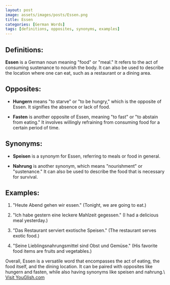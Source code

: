 ```yaml
---
layout: post
image: assets/images/posts/Essen.png
title: Essen
categories: [German Words]
tags: [definitions, opposites, synonyms, examples]
---
```


## Definitions:

**Essen** is a German noun meaning "food" or "meal." It refers to the act of consuming sustenance to nourish the body. It can also be used to describe the location where one can eat, such as a restaurant or a dining area. 

## Opposites:

- **Hungern** means "to starve" or "to be hungry," which is the opposite of Essen. It signifies the absence or lack of food.

- **Fasten** is another opposite of Essen, meaning "to fast" or "to abstain from eating." It involves willingly refraining from consuming food for a certain period of time.

## Synonyms:

- **Speisen** is a synonym for Essen, referring to meals or food in general.

- **Nahrung** is another synonym, which means "nourishment" or "sustenance." It can also be used to describe the food that is necessary for survival.

## Examples:

1. "Heute Abend gehen wir essen." (Tonight, we are going to eat.)

2. "Ich habe gestern eine leckere Mahlzeit gegessen." (I had a delicious meal yesterday.)

3. "Das Restaurant serviert exotische Speisen." (The restaurant serves exotic food.)

4. "Seine Lieblingsnahrungsmittel sind Obst und Gemüse." (His favorite food items are fruits and vegetables.)

Overall, Essen is a versatile word that encompasses the act of eating, the food itself, and the dining location. It can be paired with opposites like hungern and fasten, while also having synonyms like speisen and nahrung.\ <a id="yg-widget-0" class="youglish-widget" data-query="Essen" data-lang="german" data-components="8412" data-auto-start="0" data-bkg-color="theme_light" data-title="How%20to%20pronounce%20Essen%20in%20German"  rel="nofollow" href="https://youglish.com">Visit YouGlish.com</a><script async src="https://youglish.com/public/emb/widget.js" charset="utf-8"></script>